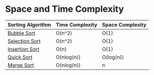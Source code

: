 # Space and Time Complexity
Sorting Algorithm | Time Complexity | Space Complexity |
------------------|-----------------|------------------|
[Bubble Sort](https://github.com/abirbhattacharya82/Datastructure_with_Java/blob/master/sorting_algorithms/BubbleSort.java) | O(n^2) | O(1) |
[Selection Sort](https://github.com/abirbhattacharya82/Datastructure_with_Java/blob/master/sorting_algorithms/SelectionSort.java) | O(n^2) | O(1) |
[Insertion Sort](https://github.com/abirbhattacharya82/Datastructure_with_Java/blob/master/sorting_algorithms/InsertionSort.java) | O(n) | O(1) |
[Quick Sort](https://github.com/abirbhattacharya82/Datastructure_with_Java/blob/master/sorting_algorithms/QuickSort.java) | O(nlog(n)) | O(log(n)) |
[Merge Sort](https://github.com/abirbhattacharya82/Datastructure_with_Java/blob/master/sorting_algorithms/MergeSort.java) | O(nlog(n)) | n |
